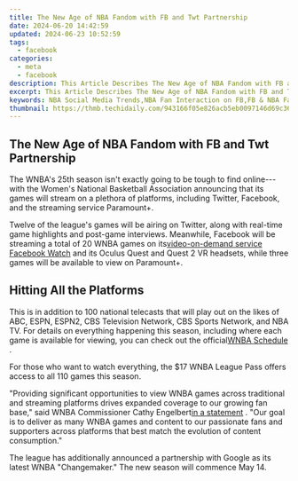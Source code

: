 ```yaml
---
title: The New Age of NBA Fandom with FB and Twt Partnership
date: 2024-06-20 14:42:59
updated: 2024-06-23 10:52:59
tags:
  - facebook
categories:
  - meta
  - facebook
description: This Article Describes The New Age of NBA Fandom with FB and Twt Partnership
excerpt: This Article Describes The New Age of NBA Fandom with FB and Twt Partnership
keywords: NBA Social Media Trends,NBA Fan Interaction on FB,FB & NBA Fandom Growth,NBA Social Media Campaign Success,FB Partnership with NBA Players & Fans,NBA's Social Media Engagement Strategies,FB & Twt Collaborations in Sports Marketing
thumbnail: https://thmb.techidaily.com/943166f05e826acb5eb0097146d69c366fc0ed75a4c0f9eeb903504474e41f95.jpg
---
```


## The New Age of NBA Fandom with FB and Twt Partnership

 The WNBA's 25th season isn't exactly going to be tough to find online---with the Women's National Basketball Association announcing that its games will stream on a plethora of platforms, including Twitter, Facebook, and the streaming service Paramount+.

 Twelve of the league's games will be airing on Twitter, along with real-time game highlights and post-game interviews. Meanwhile, Facebook will be streaming a total of 20 WNBA games on its[video-on-demand service Facebook Watch](https://www.makeuseof.com/tag/facebook-watch-youtube-netflix-amazon-prime/) and its Oculus Quest and Quest 2 VR headsets, while three games will be available to view on Paramount+.

## Hitting All the Platforms

 This is in addition to 100 national telecasts that will play out on the likes of ABC, ESPN, ESPN2, CBS Television Network, CBS Sports Network, and NBA TV. For details on everything happening this season, including where each game is available for viewing, you can check out the official[WNBA Schedule](https://www.wnba.com/schedule/) .

 For those who want to watch everything, the $17 WNBA League Pass offers access to all 110 games this season.

 "Providing significant opportunities to view WNBA games across traditional and streaming platforms drives expanded coverage to our growing fan base," said WNBA Commissioner Cathy Engelbert[in a statement](https://www.wnba.com/news/wnba-announces-broadcast-and-streaming-schedule-for-leagues-25th-regular-season/) . "Our goal is to deliver as many WNBA games and content to our passionate fans and supporters across platforms that best match the evolution of content consumption."

 The league has additionally announced a partnership with Google as its latest WNBA "Changemaker." The new season will commence May 14.


<ins class="adsbygoogle"
     style="display:block"
     data-ad-format="autorelaxed"
     data-ad-client="ca-pub-7571918770474297"
     data-ad-slot="1223367746"></ins>



<ins class="adsbygoogle"
     style="display:block"
     data-ad-client="ca-pub-7571918770474297"
     data-ad-slot="8358498916"
     data-ad-format="auto"
     data-full-width-responsive="true"></ins>
